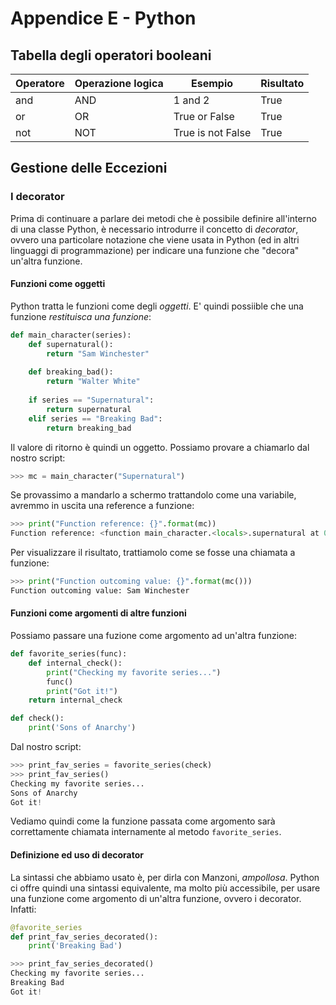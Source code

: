# Appendice E - Python

## Tabella degli operatori booleani

| Operatore | Operazione logica | Esempio           | Risultato |
| --------- | ----------------- | ----------------- | --------- |
| and       | AND               | 1 and 2           | True      |
| or        | OR                | True or False     | True      |
| not       | NOT               | True is not False | True      |

## Gestione delle Eccezioni

### I decorator

Prima di continuare a parlare dei metodi che è possibile definire all'interno di una classe Python, è necessario introdurre il concetto di *decorator*, ovvero una particolare notazione che viene usata in Python (ed in altri linguaggi di programmazione) per indicare una funzione che "decora" un'altra funzione.

#### Funzioni come oggetti

Python tratta le funzioni come degli *oggetti*. E' quindi possiible che una funzione *restituisca una funzione*:

```py
def main_character(series):
	def supernatural():
		return "Sam Winchester"
	
	def breaking_bad():
		return "Walter White"
	
	if series == "Supernatural":
		return supernatural
	elif series == "Breaking Bad":
		return breaking_bad
```

Il valore di ritorno è quindi un oggetto. Possiamo provare a chiamarlo dal nostro script:

```py
>>> mc = main_character("Supernatural")
```

Se provassimo a mandarlo a schermo trattandolo come una variabile, avremmo in uscita una reference a funzione:

```py
>>> print("Function reference: {}".format(mc))
Function reference: <function main_character.<locals>.supernatural at 0x00000170C448BA60>
```

Per visualizzare il risultato, trattiamolo come se fosse una chiamata a funzione:

```py
>>> print("Function outcoming value: {}".format(mc()))
Function outcoming value: Sam Winchester
```

#### Funzioni come argomenti di altre funzioni

Possiamo passare una fuzione come argomento ad un'altra funzione:

```py
def favorite_series(func):
	def internal_check():
		print("Checking my favorite series...")
		func()
		print("Got it!")
	return internal_check

def check():
	print('Sons of Anarchy')
```

Dal nostro script:

```py
>>> print_fav_series = favorite_series(check)
>>> print_fav_series()
Checking my favorite series...
Sons of Anarchy
Got it!
```

Vediamo quindi come la funzione passata come argomento sarà correttamente chiamata internamente al metodo `favorite_series`.

#### Definizione ed uso di decorator

La sintassi che abbiamo usato è, per dirla con Manzoni, *ampollosa*. Python ci offre quindi una sintassi equivalente, ma molto più accessibile, per usare una funzione come argomento di un'altra funzione, ovvero i decorator. Infatti:

```py
@favorite_series
def print_fav_series_decorated():
	print('Breaking Bad')

>>> print_fav_series_decorated()
Checking my favorite series...
Breaking Bad
Got it!
```
